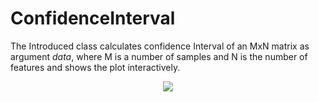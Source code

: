 # ConfidenceInterval
The Introduced class calculates confidence Interval of an MxN matrix as argument _data_, where M is a number of samples and N is the number of features and shows the plot interactively.

<p align="center">
  <img src="https://user-images.githubusercontent.com/35879739/56097501-18401f80-5ec3-11e9-9ba8-a957a0af07d0.png">
</p>


  
